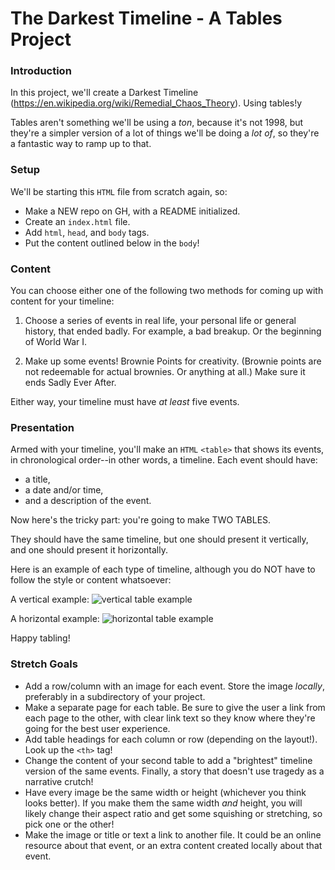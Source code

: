# The Darkest Timeline - A Tables Project

### Introduction

In this project, we'll create a Darkest Timeline (https://en.wikipedia.org/wiki/Remedial_Chaos_Theory). Using tables!y

Tables aren't something we'll be using a _ton_, because it's not 1998, but they're a simpler version of a lot of things we'll be doing a _lot of_, so they're a fantastic way to ramp up to that.


### Setup

We'll be starting this `HTML` file from scratch again, so:

* Make a NEW repo on GH, with a README initialized.
* Create an `index.html` file.
* Add `html`, `head`, and `body` tags.
* Put the content outlined below in the `body`!


### Content

You can choose either one of the following two methods for coming up with content for your timeline:

1. Choose a series of events in real life, your personal life or general history, that ended badly. For example, a bad breakup. Or the beginning of World War I.

2. Make up some events! Brownie Points for creativity. (Brownie points are not redeemable for actual brownies. Or anything at all.) Make sure it ends Sadly Ever After.

Either way, your timeline must have _at least_ five events.


### Presentation

Armed with your timeline, you'll make an `HTML` `<table>` that shows its events, in chronological order--in other words, a timeline. Each event should have:

* a title,
* a date and/or time,
* and a description of the event.

Now here's the tricky part: you're going to make TWO TABLES.

They should have the same timeline, but one should present it vertically, and one should present it horizontally.

Here is an example of each type of timeline, although you do NOT have to follow the style or content whatsoever:

A vertical example: ![vertical table example](https://fptd.kbm1.netdna-cdn.com/wp-content/uploads/2014/04/5-Years-Film-Timeline-PPT-Diagrams-1.jpg)

A horizontal example: ![horizontal table example](https://venngage-wordpress.s3.amazonaws.com/uploads/2017/09/timeline-template-6-1.png)

Happy tabling!


### Stretch Goals

* Add a row/column with an image for each event. Store the image _locally_, preferably in a subdirectory of your project.
* Make a separate page for each table. Be sure to give the user a link from each page to the other, with clear link text so they know where they're going for the best user experience.
* Add table headings for each column or row (depending on the layout!). Look up the `<th>` tag!
* Change the content of your second table to add a "brightest" timeline version of the same events. Finally, a story that doesn't use tragedy as a narrative crutch!
* Have every image be the same width or height (whichever you think looks better). If you make them the same width _and_ height, you will likely change their aspect ratio and get some squishing or stretching, so pick one or the other!
* Make the image or title or text a link to another file. It could be an online resource about that event, or an extra content created locally about that event.
